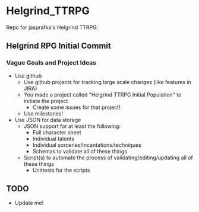 # Helgrind_TTRPG
Repo for jasprafka's Helgrind TTRPG.

## Helgrind RPG Initial Commit
### Vague Goals and Project Ideas
- Use github
    - Use github projects for tracking large scale changes (like features in JIRA)
    - You made a project called "Helgrind TTRPG Initial Population" to initiate the project
        - Create some issues for that project!
    - Use milestones!
- Use JSON for data storage
    - JSON support for at least the following:
        - Full character sheet
        - Individual talents
        - Individual sorceries/incantations/techniques
        - Schemas to validate all of these things
    - Script(s) to automate the process of validating/editing/updating all of these things
        - Unittests for the scripts


## TODO
- Update me!